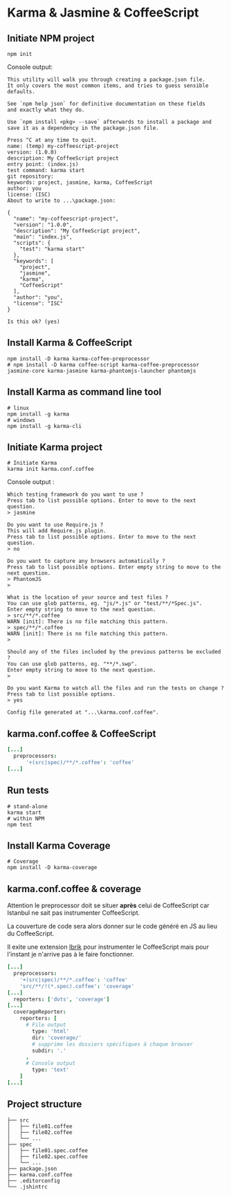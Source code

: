 # Karma & Jasmine & CoffeeScript


## Initiate NPM project

```shell
npm init
```

Console output:

```shell
This utility will walk you through creating a package.json file.
It only covers the most common items, and tries to guess sensible defaults.

See `npm help json` for definitive documentation on these fields
and exactly what they do.

Use `npm install <pkg> --save` afterwards to install a package and
save it as a dependency in the package.json file.

Press ^C at any time to quit.
name: (temp) my-coffeescript-project
version: (1.0.0)
description: My CoffeeScript project
entry point: (index.js)
test command: karma start
git repository:
keywords: project, jasmine, karma, CoffeeScript
author: you
license: (ISC)
About to write to ...\package.json:

{
  "name": "my-coffeescript-project",
  "version": "1.0.0",
  "description": "My CoffeeScript project",
  "main": "index.js",
  "scripts": {
    "test": "karma start"
  },
  "keywords": [
    "project",
    "jasmine",
    "karma",
    "CoffeeScript"
  ],
  "author": "you",
  "license": "ISC"
}

Is this ok? (yes)
```


## Install Karma & CoffeeScript

```shell
npm install -D karma karma-coffee-preprocessor
# npm install -D karma coffee-script karma-coffee-preprocessor jasmine-core karma-jasmine karma-phantomjs-launcher phantomjs
```


## Install Karma as command line tool

```shell
# linux
npm install -g karma
# windows
npm install -g karma-cli
```


## Initiate Karma project

```shell
# Initiate Karma
karma init karma.conf.coffee
```

Console output :

```shell
Which testing framework do you want to use ?
Press tab to list possible options. Enter to move to the next question.
> jasmine

Do you want to use Require.js ?
This will add Require.js plugin.
Press tab to list possible options. Enter to move to the next question.
> no

Do you want to capture any browsers automatically ?
Press tab to list possible options. Enter empty string to move to the next question.
> PhantomJS
>

What is the location of your source and test files ?
You can use glob patterns, eg. "js/*.js" or "test/**/*Spec.js".
Enter empty string to move to the next question.
> src/**/*.coffee
WARN [init]: There is no file matching this pattern.
> spec/**/*.coffee
WARN [init]: There is no file matching this pattern.
>

Should any of the files included by the previous patterns be excluded ?
You can use glob patterns, eg. "**/*.swp".
Enter empty string to move to the next question.
>

Do you want Karma to watch all the files and run the tests on change ?
Press tab to list possible options.
> yes

Config file generated at "...\karma.conf.coffee".
```


## karma.conf.coffee & CoffeeScript

```coffeescript
[...]
  preprocessors:
      '+(src|spec)/**/*.coffee': 'coffee'
[...]
```


## Run tests

```shell
# stand-alone
karma start
# within NPM
npm test
```


## Install Karma Coverage

```shell
# Coverage
npm install -D karma-coverage
```


## karma.conf.coffee & coverage

Attention le preprocessor doit se situer **après** celui de CoffeeScript car Istanbul ne sait pas instrumenter CoffeeScript.

La couverture de code sera alors donner sur le code généré en JS au lieu du CoffeeScript.

Il exite une extension [Ibrik](https://github.com/Constellation/ibrik) pour instrumenter le CoffeeScript mais pour l'instant je n'arrive pas à le faire fonctionner.

```coffeescript
[...]
  preprocessors:
    '+(src|spec)/**/*.coffee': 'coffee'
    'src/**/!(*.spec).coffee': 'coverage'
[...]
  reporters: ['dots', 'coverage']
[...]
  coverageReporter:
    reporters: [
      # File output
        type: 'html'
        dir: 'coverage/'
        # supprime les dossiers spécifiques à chaque browser
        subdir: '.'
      ,
      # Console output
        type: 'text'
    ]
[...]
```


## Project structure

```
├── src
│   ├── file01.coffee
│   ├── file02.coffee
│   └── ...
├── spec
│   ├── file01.spec.coffee
│   ├── file02.spec.coffee
│   └── ...
├── package.json
├── karma.conf.coffee
├── .editorconfig
└── .jshintrc
```

